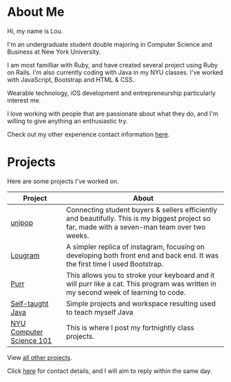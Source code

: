 About Me
===

Hi, my name is Lou. 

I'm an undergraduate student double majoring in Computer Science and Business at New York University.

I am most familliar with Ruby, and have created several project using Ruby on Rails. I'm also currently coding with Java in my NYU classes. I've worked with JavaScript, Bootstrap and HTML & CSS. 

Wearable technology, iOS development and entrepreneurship particularly interest me.

I love working with people that are passionate about what they do, and I'm willing to give anything an enthusiastic try.

Check out my other experience contact information [here].


Projects
===

Here are some projects I've worked on.

|    Project    | About |
|--------|--------|
|[unipop]| Connecting student buyers & sellers efficiently and beautifully. This is my biggest project so far, made with a seven-man team over two weeks.|
|[Lougram]| A simpler replica of instagram, focusing on developing both front end and back end. It was the first time I used Bootstrap. |
|[Purr] | This allows you to stroke your keyboard and it will purr like a cat. This program was written in my second week of learning to code. |
|[Self-taught Java]| Simple projects and workspace resulting used to teach myself Java |
|[NYU Computer Science 101] | This is where I post my fortnightly class projects. |

View [all other projects].

Click [here] for contact details, and I will aim to reply within the same day.

[all other projects]:https://github.com/loulai?tab=repositories
[here]:https://www.linkedin.com/in/louiselai88/
[unipop]:https://github.com/StephanMusgrave/unipop
[Lougram]:https://github.com/loulai/Creating_Instagram
[Purr]: https://github.com/loulai/Purr
[Follow the Food]:https://github.com/loulai/follow_the_food
[Self-taught Java]:https://github.com/loulai/learning_java
[NYU Computer Science 101]:https://github.com/loulai/nyuJava
[haptic technology]:http://
[wearbles]:http://

<!--|[Follow the Food]| My own for-fun food blog, created using Rails (work in progress).|